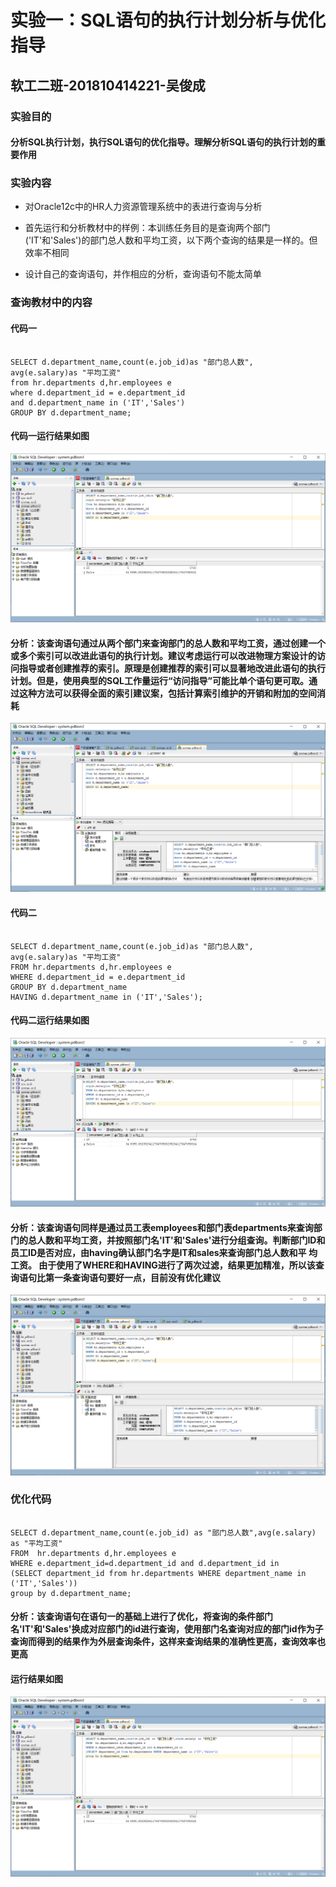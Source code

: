 # 实验一：SQL语句的执行计划分析与优化指导

## 软工二班-201810414221-吴俊成

### 实验目的

#### 分析SQL执行计划，执行SQL语句的优化指导。理解分析SQL语句的执行计划的重要作用

### 实验内容

* 对Oracle12c中的HR人力资源管理系统中的表进行查询与分析

* 首先运行和分析教材中的样例：本训练任务目的是查询两个部门('IT'和'Sales')的部门总人数和平均工资，以下两个查询的结果是一样的。但效率不相同

* 设计自己的查询语句，并作相应的分析，查询语句不能太简单

### 查询教材中的内容

#### 代码一

```set autotrace on

SELECT d.department_name,count(e.job_id)as "部门总人数",
avg(e.salary)as "平均工资"
from hr.departments d,hr.employees e
where d.department_id = e.department_id
and d.department_name in ('IT','Sales')
GROUP BY d.department_name;
```

#### 代码一运行结果如图

![代码一运行](./代码一运行.png)

#### 分析：该查询语句通过从两个部门来查询部门的总人数和平均工资，通过创建一个或多个索引可以改进此语句的执行计划。建议考虑运行可以改进物理方案设计的访问指导或者创建推荐的索引。原理是创建推荐的索引可以显著地改进此语句的执行计划。但是，使用典型的SQL工作量运行“访问指导”可能比单个语句更可取。通过这种方法可以获得全面的索引建议案，包括计算索引维护的开销和附加的空间消耗

![代码一建议](./代码一建议.png)

#### 代码二

```set autotrace on

SELECT d.department_name,count(e.job_id)as "部门总人数",
avg(e.salary)as "平均工资"
FROM hr.departments d,hr.employees e
WHERE d.department_id = e.department_id
GROUP BY d.department_name
HAVING d.department_name in ('IT','Sales');
```

#### 代码二运行结果如图

![代码二运行](./代码二运行.png)

#### 分析：该查询语句同样是通过员工表employees和部门表departments来查询部门的总人数和平均工资，并按照部门名'IT'和'Sales'进行分组查询。判断部门ID和员工ID是否对应，由having确认部门名字是IT和sales来查询部门总人数和平 均工资。 由于使用了WHERE和HAVING进行了两次过滤，结果更加精准，所以该查询语句比第一条查询语句要好一点，目前没有优化建议

![代码二建议](./代码二建议.png)

### 优化代码

```set autotrace on

SELECT d.department_name,count(e.job_id) as "部门总人数",avg(e.salary) as "平均工资"
FROM  hr.departments d,hr.employees e
WHERE e.department_id=d.department_id and d.department_id in 
(SELECT department_id from hr.departments WHERE department_name in ('IT','Sales')) 
group by d.department_name;
```

#### 分析：该查询语句在语句一的基础上进行了优化，将查询的条件部门名'IT'和'Sales'换成对应部门的id进行查询，使用部门名查询对应的部门id作为子查询而得到的结果作为外层查询条件，这样来查询结果的准确性更高，查询效率也更高

#### 运行结果如图

![代码优化](./代码优化.png)

